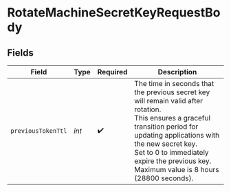 # RotateMachineSecretKeyRequestBody


## Fields

| Field                                                                                                                                                                                                                                                                      | Type                                                                                                                                                                                                                                                                       | Required                                                                                                                                                                                                                                                                   | Description                                                                                                                                                                                                                                                                |
| -------------------------------------------------------------------------------------------------------------------------------------------------------------------------------------------------------------------------------------------------------------------------- | -------------------------------------------------------------------------------------------------------------------------------------------------------------------------------------------------------------------------------------------------------------------------- | -------------------------------------------------------------------------------------------------------------------------------------------------------------------------------------------------------------------------------------------------------------------------- | -------------------------------------------------------------------------------------------------------------------------------------------------------------------------------------------------------------------------------------------------------------------------- |
| `previousTokenTtl`                                                                                                                                                                                                                                                         | *int*                                                                                                                                                                                                                                                                      | :heavy_check_mark:                                                                                                                                                                                                                                                         | The time in seconds that the previous secret key will remain valid after rotation.<br/>This ensures a graceful transition period for updating applications with the new secret key.<br/>Set to 0 to immediately expire the previous key. Maximum value is 8 hours (28800 seconds). |